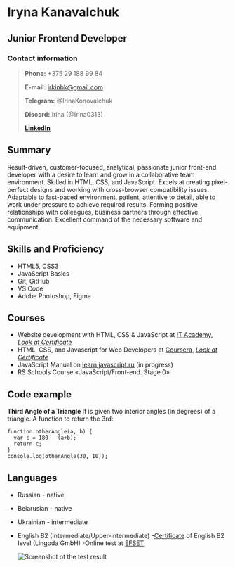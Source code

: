 # Iryna Kanavalchuk

## Junior Frontend Developer

### Contact information
>
>**Phone:**  +375 29 188 99 84
>
>**E-mail:**  irkinbk@gmail.com
>
>**Telegram:**  @IrinaKonovalchuk
>
>**Discord:** Irina (@Irina0313)
>
>**[LinkedIn](https://www.linkedin.com/in/irina-konovalchuk)**  

## Summary

Result-driven, customer-focused, analytical, passionate junior front-end developer with a desire to learn and grow in a collaborative team environment. Skilled in HTML, CSS, and JavaScript. Excels at creating pixel-perfect designs and working with cross-browser compatibility issues.
Adaptable to fast-paced environment, patient, attentive to detail, able to work under pressure to achieve required results. Forming positive relationships with colleagues, business partners through effective communication. Excellent command of the necessary software and equipment.

## Skills and Proficiency

- HTML5, CSS3
- JavaScript Basics
- Git, GitHub
- VS Code
- Adobe Photoshop, Figma

## Courses

- Website development with HTML, CSS & JavaScript  at   [IT Academy,](https://www.it-academy.by/course/front-end-developer/)
[*Look at Certificate*]( https://www.it-academy.by/)
- HTML, CSS, and Javascript for Web Developers at [Coursera,](https://www.coursera.org/learn/html-css-javascript-for-web-developers)
[*Look at Certificate*](https://www.coursera.org/account/accomplishments/certificate/8D9VH2LH3AM9)
- JavaScript Manual on  [learn
javascript.ru](https://learn.javascript.ru/)  (in progress)
- RS Schools Course «JavaScript/Front-end. Stage 0»

## Code example

**Third Angle of a Triangle**
It is given two interior angles (in degrees) of a triangle.
A function to return the 3rd:

```
function otherAngle(a, b) {
  var c = 180 - (a+b);
  return c;
}
console.log(otherAngle(30, 10));
```

## Languages

- Russian - native
- Belarusian - native
- Ukrainian - intermediate
- English B2 (Intermediate/Upper-intermediate)
    -[Certificate](https://drive.google.com/file/d/1qPYMi3TjAvLzdkYtqcoWv3h36Y9RpyOZ/view?usp=share_link) of English B2 level (Lingoda GmbH)
    -Online test at [EFSET](https://www.efset.org/quick-check)

    ![Screenshot ot the test result](./images/Eng-sert.jpg)
